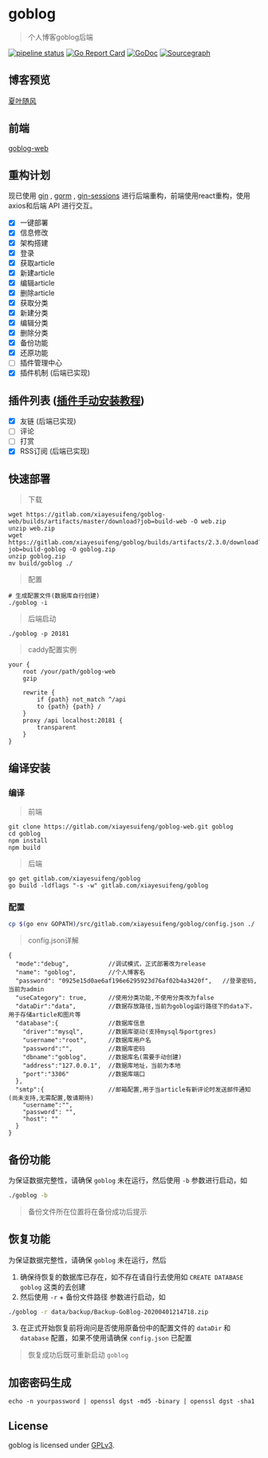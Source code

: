 # goblog

> 个人博客goblog后端

[![pipeline status](https://gitlab.com/xiayesuifeng/goblog/badges/master/pipeline.svg)](https://gitlab.com/xiayesuifeng/goblog/commits/master)
[![Go Report Card](https://goreportcard.com/badge/gitlab.com/xiayesuifeng/goblog)](https://goreportcard.com/report/gitlab.com/xiayesuifeng/goblog)
[![GoDoc](https://godoc.org/gitlab.com/xiayesuifeng/goblog?status.svg)](https://godoc.org/gitlab.com/xiayesuifeng/goblog)
[![Sourcegraph](https://sourcegraph.com/gitlab.com/xiayesuifeng/goblog/-/badge.svg)](https://sourcegraph.com/gitlab.com/xiayesuifeng/goblog)

## 博客预览
[夏叶随风](https://blog.firerain.me)

## 前端

[goblog-web](https://gitlab.com/xiayesuifeng/goblog-web.git)

## 重构计划

现已使用 [gin](https://github.com/gin-gonic/gin) , [gorm](https://github.com/jinzhu/gorm) , [gin-sessions](https://github.com/gin-contrib/sessions) 进行后端重构，前端使用react重构，使用axios和后端 API 进行交互。

- [X] 一键部署
- [x] 信息修改
- [X] 架构搭建
- [X] 登录
- [X] 获取article
- [X] 新建article
- [X] 编辑article
- [X] 删除article
- [X] 获取分类
- [X] 新建分类
- [X] 编辑分类
- [X] 删除分类
- [X] 备份功能
- [X] 还原功能
- [ ] 插件管理中心
- [X] 插件机制 (后端已实现)

## 插件列表 ([插件手动安装教程](https://gitlab.com/xiayesuifeng/goblog-plugins/blob/master/README.md#%E6%8F%92%E4%BB%B6%E5%88%97%E8%A1%A8))
- [X] 友链 (后端已实现)
- [ ] 评论
- [ ] 打赏 
- [X] RSS订阅 (后端已实现)

## 快速部署

> 下载
```
wget https://gitlab.com/xiayesuifeng/goblog-web/builds/artifacts/master/download?job=build-web -O web.zip
unzip web.zip
wget https://gitlab.com/xiayesuifeng/goblog/builds/artifacts/2.3.0/download?job=build-goblog -O goblog.zip
unzip goblog.zip
mv build/goblog ./
```
> 配置
```
# 生成配置文件(数据库自行创建)
./goblog -i
```

> 后端启动

```
./goblog -p 20181
```

> caddy配置实例

```
your {
    root /your/path/goblog-web
    gzip
    
    rewrite {
        if {path} not_match ^/api
        to {path} {path} /
    }
    proxy /api localhost:20181 {
        transparent
    }
}
```

## 编译安装

### 编译
> 前端
```
git clone https://gitlab.com/xiayesuifeng/goblog-web.git goblog
cd goblog
npm install
npm build
```
> 后端
```
go get gitlab.com/xiayesuifeng/goblog
go build -ldflags "-s -w" gitlab.com/xiayesuifeng/goblog
```

### 配置

```bash
cp $(go env GOPATH)/src/gitlab.com/xiayesuifeng/goblog/config.json ./
```

> config.json详解

```
{
  "mode":"debug",           //调试模式，正式部署改为release
  "name": "goblog",         //个人博客名
  "password": "0925e15d0ae6af196e6295923d76af02b4a3420f",   //登录密码,当前为admin
  "useCategory": true,      //使用分类功能,不使用分类改为false
  "dataDir":"data",         //数据存放路径,当前为goblog运行路径下的data下，用于存储article和图片等
  "database":{              //数据库信息
    "driver":"mysql",       //数据库驱动(支持mysql与portgres)
    "username":"root",      //数据库用户名
    "password":"",          //数据库密码
    "dbname":"goblog",      //数据库名(需要手动创建)
    "address":"127.0.0.1",  //数据库地址，当前为本地
    "port":"3306"           //数据库端口
  },
  "smtp":{                  //邮箱配置,用于当article有新评论时发送邮件通知(尚未支持,无需配置,敬请期待)
    "username":"",
    "password": "",
    "host": ""
  }
}
```

## 备份功能

为保证数据完整性，请确保 `goblog` 未在运行，然后使用 `-b` 参数进行启动，如
```bash
./goblog -b
```
> 备份文件所在位置将在备份成功后提示

## 恢复功能

为保证数据完整性，请确保 `goblog` 未在运行，然后
1. 确保待恢复的数据库已存在，如不存在请自行去使用如 `CREATE DATABASE goblog` 这类的去创建
2. 然后使用 `-r` + 备份文件路径 参数进行启动，如
```bash
./goblog -r data/backup/Backup-GoBlog-20200401214718.zip
```
3. 在正式开始恢复前将询问是否使用原备份中的配置文件的 `dataDir` 和 `database` 配置，如果不使用请确保 `config.json` 已配置
> 恢复成功后既可重新启动 `goblog`

## 加密密码生成

```
echo -n yourpassword | openssl dgst -md5 -binary | openssl dgst -sha1
```

## License

goblog is licensed under [GPLv3](LICENSE).
